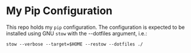 # My Pip Configuration

This repo holds my `pip` configuration. The configuration is
expected to be installed using GNU `stow` with the --dotfiles
argument, i.e.:

	stow --verbose --target=$HOME --restow --dotfiles ./
